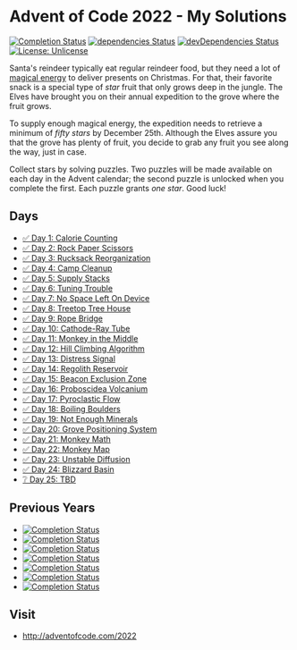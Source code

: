 # Advent of Code 2022 - My Solutions
[![Completion Status](https://img.shields.io/endpoint?url=https://raw.githubusercontent.com/staddi99/AdventOfCode/master/.github/badges/completion-2022.json)](https://github.com/staddi99/AdventOfCode/tree/main/2022)
[![dependencies Status](https://status.david-dm.org/gh/staddi99/AdventOfCode.svg)](https://david-dm.org/staddi99/AdventOfCode)
[![devDependencies Status](https://status.david-dm.org/gh/staddi99/AdventOfCode.svg?type=dev)](https://david-dm.org/staddi99/AdventOfCode?type=dev)
[![License: Unlicense](https://img.shields.io/github/license/staddi99/AdventOfCode)](https://raw.githubusercontent.com/staddi99/AdventOfCode/master/LICENSE)

Santa's reindeer typically eat regular reindeer food, but they need a lot of [magical energy](/2018/day/25) to deliver presents on Christmas. For that, their favorite snack is a special type of _star_ fruit that only grows deep in the jungle. The Elves have brought you on their annual expedition to the grove where the fruit grows.

To supply enough magical energy, the expedition needs to retrieve a minimum of _fifty stars_ by December 25th. Although the Elves assure you that the grove has plenty of fruit, you decide to grab any fruit you see along the way, just in case.

Collect stars by solving puzzles. Two puzzles will be made available on each day in the Advent calendar; the second puzzle is unlocked when you complete the first. Each puzzle grants _one star_. Good luck!

## Days

*  [✅ Day 1: Calorie Counting](day_1/)
*  [✅ Day 2: Rock Paper Scissors](day_2/)
*  [✅ Day 3: Rucksack Reorganization](day_3/)
*  [✅ Day 4: Camp Cleanup](day_4/)
*  [✅ Day 5: Supply Stacks](day_5/)
*  [✅ Day 6: Tuning Trouble](day_6/)
*  [✅ Day 7: No Space Left On Device](day_7/)
*  [✅ Day 8: Treetop Tree House](day_8/)
*  [✅ Day 9: Rope Bridge](day_9/)
*  [✅ Day 10: Cathode-Ray Tube](day_10/)
*  [✅ Day 11: Monkey in the Middle](day_11/)
*  [✅ Day 12: Hill Climbing Algorithm](day_12/)
*  [✅ Day 13: Distress Signal](day_13/)
*  [✅ Day 14: Regolith Reservoir](day_14/)
*  [✅ Day 15: Beacon Exclusion Zone](day_15/)
*  [✅ Day 16: Proboscidea Volcanium](day_16/)
*  [✅ Day 17: Pyroclastic Flow](day_17/)
*  [✅ Day 18: Boiling Boulders](day_18/)
*  [✅ Day 19: Not Enough Minerals](day_19/)
*  [✅ Day 20: Grove Positioning System](day_20/)
*  [✅ Day 21: Monkey Math](day_21/)
*  [✅ Day 22: Monkey Map](day_22/)
*  [✅ Day 23: Unstable Diffusion](day_23/)
*  [✅ Day 24: Blizzard Basin](day_24/)
*  [❔ Day 25: TBD]()

## Previous Years
*  [![Completion Status](https://img.shields.io/endpoint?url=https://raw.githubusercontent.com/staddi99/AdventOfCode/master/.github/badges/completion-2021.json&label=2021)](https://github.com/staddi99/AdventOfCode/tree/main/2021)
*  [![Completion Status](https://img.shields.io/endpoint?url=https://raw.githubusercontent.com/staddi99/AdventOfCode/master/.github/badges/completion-2020.json&label=2020)](https://github.com/staddi99/AdventOfCode/tree/main/2020)
*  [![Completion Status](https://img.shields.io/endpoint?url=https://raw.githubusercontent.com/staddi99/AdventOfCode/master/.github/badges/completion-2019.json&label=2019)](https://github.com/staddi99/AdventOfCode/tree/main/2019)
*  [![Completion Status](https://img.shields.io/endpoint?url=https://raw.githubusercontent.com/staddi99/AdventOfCode/master/.github/badges/completion-2018.json&label=2018)](https://github.com/staddi99/AdventOfCode/tree/main/2018)
*  [![Completion Status](https://img.shields.io/endpoint?url=https://raw.githubusercontent.com/staddi99/AdventOfCode/master/.github/badges/completion-2017.json&label=2017)](https://github.com/staddi99/AdventOfCode/tree/main/2017)
*  [![Completion Status](https://img.shields.io/endpoint?url=https://raw.githubusercontent.com/staddi99/AdventOfCode/master/.github/badges/completion-2016.json&label=2016)](https://github.com/staddi99/AdventOfCode/tree/main/2016)
*  [![Completion Status](https://img.shields.io/endpoint?url=https://raw.githubusercontent.com/staddi99/AdventOfCode/master/.github/badges/completion-2015.json&label=2015)](https://github.com/staddi99/AdventOfCode/tree/main/2015)

## Visit
*  http://adventofcode.com/2022